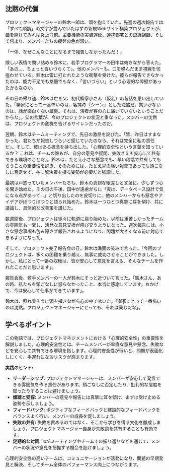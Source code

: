 ## 沈黙の代償

プロジェクトマネージャーの鈴木一郎は、頭を抱えていた。先週の週次報告では「すべて順調」の文字が並んでいたはずの新規Webサイト構築プロジェクトが、蓋を開けてみれば炎上寸前。主要機能の実装遅延、連携部署との認識齟齬、そして何より、メンバーたちの疲弊の色が濃い。

「一体、なぜこんなことになるまで報告しなかったんだ！」

険しい表情で問い詰める鈴木に、若手プログラマーの田中は俯きながら答えた。「あの…、ちょっと言いづらくて」。他のメンバーも、口を噤んだまま視線を彷徨わせている。鈴木は雷に打たれたような衝撃を受けた。彼らが報告できなかったのは、能力不足でも怠慢でもなく、「言いづらい」という心理的な障壁があったからなのか。

その日の帰り道、鈴木は亡き父、初代柳家小さん（仮名）の昔話を思い出していた。「噺家にとって一番怖いのは、客席の『シーン』とした沈黙だ。笑いがないのは、話が面白くない証拠。それは、演者が客の心に届いていないということだからな」。父の言葉が、今のプロジェクトの状況と重なった。メンバーの沈黙は、プロジェクトの危機を告げるサイレンだったのだ。

翌朝、鈴木はチームミーティングで、先日の激昂を詫びた。「皆、昨日はすまなかった。君たちが報告しづらいと感じていたのなら、それは完全に私の責任だ」。そして、彼はある概念を持ち出した。「心理的安全性という言葉を知っているか？ これは、チームの誰もが、自分の意見や疑問、失敗さえも安心して共有できる環境のことだ」。鈴木は、たとえ小さな懸念でも、早い段階で共有してもらうことの重要性を説き、そのためには、たとえ耳の痛い報告であっても頭ごなしに否定せず、共に解決策を探る姿勢が必要だと強調した。

最初は戸惑っていたメンバーたちも、鈴木の真剣な眼差しと言葉に、少しずつ心を開き始めた。その日の午後、田中が遠慮がちに「実は、データベース設計で気になる点があって…」と切り出したのを皮切りに、他のメンバーからも懸念やアイデアがぽつりぽつりと語られ始めた。鈴木は一つひとつ真摯に耳を傾け、共に議論し、具体的な改善策を講じた。

数週間後、プロジェクトは徐々に軌道に戻り始めた。以前は重苦しかったチームの雰囲気も一変し、活発な意見交換が飛び交うようになった。週次報告には、小さな懸念事項も包み隠さず報告されるようになり、問題が大きくなる前に対応できるようになった。

そして、プロジェクト完了報告会の日。鈴木は満面の笑みで言った。「今回のプロジェクトは、多くの困難を乗り越え、無事に成功させることができました。しかし、私にとって一番の収穫は、皆が安心して意見を言える、そんなチームを作れたことだと思います」。

報告会後、若手メンバーの一人が鈴木にそっと近づいて言った。「鈴木さん、あの時、私たちを頭ごなしに怒らなかったこと、本当に感謝しています。おかげで、今は安心して仕事ができています」。

鈴木は、照れ臭そうに頭を掻きながら心の中で呟いた。「噺家にとって一番怖いのは沈黙。プロジェクトマネージャーにとっても、それは同じだな」。

## 学べるポイント

この物語では、プロジェクトマネジメントにおける「心理的安全性」の重要性を解説しました。心理的安全性とは、チームメンバーが率直な意見や懸念、失敗などを安心して共有できる環境を指します。心理的安全性が低いと、問題が表面化しにくく、手遅れになるリスクが高まります。

**実践のヒント:**

- **リーダーシップ:** プロジェクトマネージャーは、メンバーが安心して発言できる雰囲気を作る責任があります。頭ごなしに否定したり、批判的な態度を取ったりすることは避けましょう。
- **傾聴と受容:** メンバーの意見や報告には真摯に耳を傾け、まずは受け止める姿勢を示しましょう。
- **フィードバック:** ポジティブなフィードバックと建設的なフィードバックをバランスよく行い、メンバーの成長を促しましょう。
- **失敗の共有:** 失敗を責めるのではなく、そこから学びを得る文化を醸成しましょう。プロジェクトマネージャー自身が失敗談を共有することも有効です。
- **定期的な対話:** 1on1ミーティングやチームでの振り返りなどを通じて、メンバーの状況や意見を把握する機会を設けましょう。

心理的安全性の高いチームは、コミュニケーションが活発になり、問題の早期発見と解決、そしてチーム全体のパフォーマンス向上につながります。